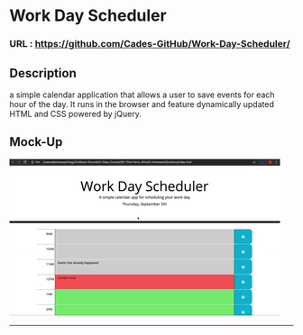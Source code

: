 # Work Day Scheduler

### URL : https://github.com/Cades-GitHub/Work-Day-Scheduler/

## Description
a simple calendar application that allows a user to save events for each hour of the day. It runs in the browser and feature dynamically updated HTML and CSS powered by jQuery.


## Mock-Up
![](assets/images/05-third-party-apis-homework-demo.gif)

- - -
